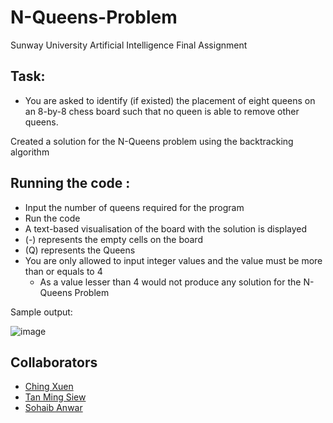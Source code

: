 # N-Queens-Problem 
Sunway University Artificial Intelligence Final Assignment


## Task: 
- You are asked to identify (if existed) the placement of eight queens on an 8-by-8 chess board such that no queen is able to remove
other queens.


Created a solution for the N-Queens problem using the backtracking algorithm

## Running the code : 
- Input the number of queens required for the program 
- Run the code
- A text-based visualisation of the board with the solution is displayed
- (-) represents the empty cells on the board
- (Q) represents the Queens
- You are only allowed to input integer values and the value must be more than or equals to 4
  - As a value lesser than 4 would not produce any solution for the N-Queens Problem 

Sample output: 


![image](https://user-images.githubusercontent.com/111338450/184816610-06adb82b-f0d4-4b5b-8f14-f6f4c595a6fc.png)


## Collaborators

- [Ching Xuen](https://github.com/muchenthusiast)
- [Tan Ming Siew](https://github.com/TmS1108)
- [Sohaib Anwar](https://github.com/sohaibanwar26)
